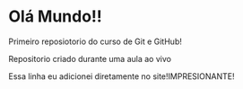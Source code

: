# Olá Mundo!!
 Primeiro reposiotorio do curso de Git e GitHub!

Repositorio criado durante uma aula ao vivo

Essa linha eu adicionei diretamente no site!IMPRESIONANTE!
